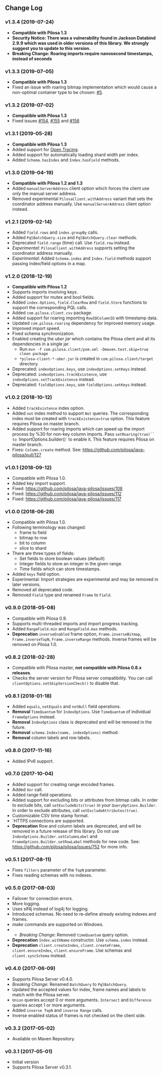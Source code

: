 ## Change Log

### v1.3.4 (2019-07-24)

* **Compatible with Pilosa 1.3**
* **Security Notice: There was a vulnerability found in Jackson Databind 2.9.9 which was used in older versions of this library. We strongly suggest you to update to this version.**
* **Breaking Change: Roaring imports require nanosecond timestamps, instead of seconds** 


### v1.3.3 (2019-07-05)

* **Compatible with Pilosa 1.3**
* Fixed an issue with roaring bitmap implementation which would cause a non-optimal container type to be chosen:  [#5](https://github.com/pilosa/java-pilosa-roaring/issues/5).

### v1.3.2 (2019-07-02)

* **Compatible with Pilosa 1.3**
* Fixed issues [#154](https://github.com/pilosa/java-pilosa/issues/154), [#155](https://github.com/pilosa/java-pilosa/issues/155) and [#156](https://github.com/pilosa/java-pilosa/issues/156)

### v1.3.1 (2019-05-28)

* **Compatible with Pilosa 1.3**
* Added support for [Open Tracing](https://opentracing.io).
* Added support for automatically loading shard width per index.
* Added `Schema.hasIndex` and `Index.hasField` methods.

### v1.3.0 (2019-04-19)

* **Compatible with Pilosa 1.2 and 1.3**
* Added `manualServerAddress` client option which forces the client use only the manual server address.
* Removed experimental `PilosaClient.withAddress` variant that sets the coordinator address manually. Use `manualServerAddress` client option instead.

### v1.2.1 (2019-02-14)

* Added `field.rows` and `index.groupBy` calls.
* Added `PqlBatchQuery.size` and `PqlBatchQuery.clear` methods.
* Deprecated `field.range` (time) call. Use `field.row` instead.
* *Experimental*: `PilosaClient.withAddress` supports setting the coordinator address manually.
* *Experimental*: Added `Schema.index` and `Index.field`  methods support passing index/field options in a map.

### v1.2.0 (2018-12-19)

* **Compatible with Pilosa 1.2**
* Supports imports involving keys.
* Added support for mutex and bool fields.
* Added `index.Options`, `field.ClearRow` and `field.Store` functions to support the corresponding PQL calls.
* Added `com.pilosa.client.csv` package.
* Added support for roaring importing `RowIDColumnID` with timestamp data.
* Updated `com.pilosa.roaring` dependency for improved memory usage.
* Improved import speed.
* Fixed schema synchronization.
* Enabled creating the *uber jar* which contains the Pilosa client and all its dependencies in a single jar.
    * Run `mvn -f com.pilosa.client/pom.xml -Dmaven.test.skip=true clean package`
    * `*pilosa-client-*-uber.jar` is created in `com.pilosa.client/target` directory.
* Deprecated: `indexOptions.keys`, use `indexOptions.setKeys` instead.
* Deprecated: `indexOptions.trackExistence`, use `indexOptions.setTrackExistence` instead.
* Deprecated: `fieldOptions.keys`, use `fieldOptions.setKeys` instead.

### v1.0.2 (2018-10-12)

* Added `trackExistence` index option.
* Added `not` index method to support `Not` queries. The corresponding index must be created with `trackExistence=true` option. This feature requires Pilosa on master branch.
* Added support for roaring imports which can speed up the import process by %30 for non-key column imports. Pass `setRoaring(true)`` to `ImportOptions.builder()` to enable it. This feature requires Pilosa on master branch.
* Fixes: `Column.create` method. See: https://github.com/pilosa/java-pilosa/pull/127

### v1.0.1 (2018-09-12)

* Compatible with Pilosa 1.0.
* Added key import support.
* Fixed: https://github.com/pilosa/java-pilosa/issues/108
* Fixed: https://github.com/pilosa/java-pilosa/issues/112
* Fixed: https://github.com/pilosa/java-pilosa/issues/117

### v1.0.0 (2018-06-28)

* Compatible with Pilosa 1.0.
* Following terminology was changed:
    * frame to field
    * bitmap to row
    * bit to column
    * slice to shard
* There are three types of fields:
    * Set fields to store boolean values (default)
    * Integer fields to store an integer in the given range.
    * Time fields which can store timestamps.
* Added `keys` field option.
* Experimental: Import strategies are experimental and may be removed in later versions.
* Removed all deprecated code.
* Removed `Field` type and renamed `Frame` to `Field`.

### v0.9.0 (2018-05-08)

* Compatible with Pilosa 0.9.
* Supports multi-threaded imports and import progress tracking.
* Added `RangeField.min` and `RangeField.max` methods.
* **Deprecation** `inverseEnabled` frame option, `Frame.inverseBitmap`, `Frame.inverseTopN`, `Frame.inverseRange` methods. Inverse frames will be removed on Pilosa 1.0.

### v0.8.2 (2018-02-28)

* Compatible with Pilosa master, **not compatible with Pilosa 0.8.x releases**.
* Checks the server version for Pilosa server compatibility. You can call `clientOptions.setSkipVersionCheck()` to disable that.

### v0.8.1 (2018-01-18)

* Added `equals`, `notEquals` and `notNull` field operations.
* **Removal** `TimeQuantum` for `IndexOptions`. Use `TimeQuantum` of individual `FrameOptions` instead.
* **Removal** `IndexOptions` class is deprecated and will be removed in the future.
* **Removal** `schema.Index(name, indexOptions)` method.
* **Removal** column labels and row labels.

### v0.8.0 (2017-11-16)

* Added IPv6 support.

### v0.7.0 (2017-10-04)

* Added support for creating range encoded frames.
* Added `Xor` call.
* Added range field operations.
* Added support for excluding bits or attributes from bitmap calls. In order to exclude bits, call `setExcludeBits(true)` in your `QueryOptions.Builder`. In order to exclude attributes, call `setExcludeAttributes(true)`.
* Customizable CSV time stamp format.
* `HTTPS connections are supported.
* **Deprecation** Row and column labels are deprecated, and will be removed in a future release of this library. Do not use `IndexOptions.Builder.setColumnLabel` and `FrameOptions.Builder.setRowLabel` methods for new code. See: https://github.com/pilosa/pilosa/issues/752 for more info.

### v0.5.1 (2017-08-11)

* Fixes `filters` parameter of the `TopN` parameter.
* Fixes reading schemas with no indexes.

### v0.5.0 (2017-08-03)

* Failover for connection errors.
* More logging.
* Uses slf4j instead of log4j for logging.
* Introduced schemas. No need to re-define already existing indexes and frames.
* *make* commands are supported on Windows.
* * *Breaking Change*: Removed `timeQuantum` query option.
* **Deprecation** `Index.withName` constructor. Use `schema.index` instead.
* **Deprecation** `client.createIndex`, `client.createFrame`, `client.ensureIndex`, `client.ensureFrame`. Use schemas and `client.syncSchema` instead.

### v0.4.0 (2017-06-09)

* Supports Pilosa Server v0.4.0.
* *Breaking Change*: Renamed `BatchQuery` to `PqlBatchQuery`.
* Updated the accepted values for index, frame names and labels to match with the Pilosa server.
* `Union` queries accept 0 or more arguments. `Intersect` and `Difference` queries accept 1 or more arguments.
* Added `inverse TopN` and `inverse Range` calls.
* Inverse enabled status of frames is not checked on the client side.

### v0.3.2 (2017-05-02)

* Available on Maven Repository.

### v0.3.1 (2017-05-01)

* Initial version
* Supports Pilosa Server v0.3.1.
